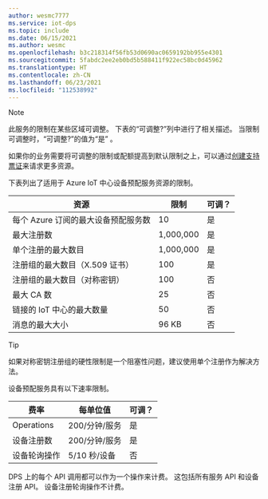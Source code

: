 ```yaml
---
author: wesmc7777
ms.service: iot-dps
ms.topic: include
ms.date: 06/15/2021
ms.author: wesmc
ms.openlocfilehash: b3c218314f56fb53d0690ac0659192bb955e4301
ms.sourcegitcommit: 5fabdc2ee2eb0bd5b588411f922ec58bc0d45962
ms.translationtype: HT
ms.contentlocale: zh-CN
ms.lasthandoff: 06/23/2021
ms.locfileid: "112538992"
---
```

> [!NOTE]
> 此服务的限制在某些区域可调整。 下表的“可调整?”列中进行了相关描述。 当限制可调整时，“可调整?”的值为“是” 。
>
> 如果你的业务需要将可调整的限制或配额提高到默认限制之上，可以通过[创建支持票证](https://ms.portal.azure.com/#blade/Microsoft_Azure_Support/HelpAndSupportBlade/newsupportrequest)来请求更多资源。

下表列出了适用于 Azure IoT 中心设备预配服务资源的限制。

| 资源 | 限制 | 可调？ |
| --- | --- | --- |
| 每个 Azure 订阅的最大设备预配服务数 | 10 | 是 |
| 最大注册数 | 1,000,000 | 是 |
| 单个注册的最大数目 | 1,000,000 | 是 |
| 注册组的最大数目（X.509 证书） | 100 | 是 |
| 注册组的最大数目（对称密钥） | 100 | 否 |
| 最大 CA 数 | 25 | 否 |
| 链接的 IoT 中心的最大数量 | 50 | 否 |
| 消息的最大大小 | 96 KB| 否 |

> [!TIP]
> 如果对称密钥注册组的硬性限制是一个阻塞性问题，建议使用单个注册作为解决方法。

设备预配服务具有以下速率限制。

| 费率 | 每单位值 | 可调？ |
| --- | --- | --- |
| Operations | 200/分钟/服务 | 是 |
| 设备注册数 | 200/分钟/服务 | 是 |
| 设备轮询操作 | 5/10 秒/设备 | 否 |

DPS 上的每个 API 调用都可以作为一个操作来计费。 这包括所有服务 API 和设备注册 API。 设备注册轮询操作不计费。